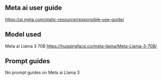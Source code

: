 ## Meta ai user guide 
https://ai.meta.com/static-resource/responsible-use-guide/

## Model used 
Meta ai Llama 3 70B
https://huggingface.co/meta-llama/Meta-Llama-3-70B/

## Prompt guides
No prompt guides on Meta ai Llama 3